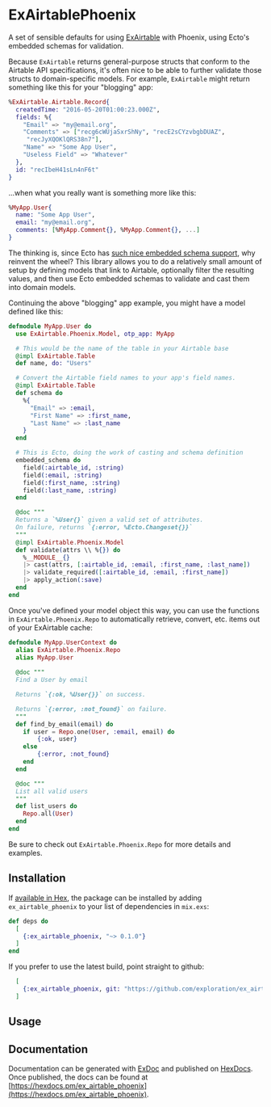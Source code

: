 # ExAirtablePhoenix

A set of sensible defaults for using [ExAirtable](https://github.com/exploration/ex_airtable) with Phoenix, using Ecto's embedded schemas for validation.

Because `ExAirtable` returns general-purpose structs that conform to the Airtable API specifications, it's often nice to be able to further validate those structs to domain-specific models. For example, `ExAirtable` might return something like this for your "blogging" app:

```elixir
%ExAirtable.Airtable.Record{
  createdTime: "2016-05-20T01:00:23.000Z",
  fields: %{
    "Email" => "my@email.org",
    "Comments" => ["recg6cWUjaSxrShNy", "recE2sCYzvbgbDUAZ",
     "recJyXQOKlQRS38n7"],
    "Name" => "Some App User",
    "Useless Field" => "Whatever"
  },
  id: "recIbeH41sLn4nF6t"
}
```

...when what you really want is something more like this:

```elixir
%MyApp.User{
  name: "Some App User",
  email: "my@email.org",
  comments: [%MyApp.Comment{}, %MyApp.Comment{}, ...]
}
```

The thinking is, since Ecto has [such nice embedded schema support](https://hexdocs.pm/ecto/Ecto.Schema.html#content), why reinvent the wheel? This library allows you to do a relatively small amount of setup by defining models that link to Airtable, optionally filter the resulting values, and then use Ecto embedded schemas to validate and cast them into domain models.

Continuing the above "blogging" app example, you might have a model defined like this:

```elixir
defmodule MyApp.User do
  use ExAirtable.Phoenix.Model, otp_app: MyApp

  # This would be the name of the table in your Airtable base
  @impl ExAirtable.Table
  def name, do: "Users"

  # Convert the Airtable field names to your app's field names.
  @impl ExAirtable.Table
  def schema do
    %{
      "Email" => :email,
      "First Name" => :first_name,
      "Last Name" => :last_name
    }
  end

  # This is Ecto, doing the work of casting and schema definition
  embedded_schema do
    field(:airtable_id, :string)
    field(:email, :string)
    field(:first_name, :string)
    field(:last_name, :string)
  end

  @doc """
  Returns a `%User{}` given a valid set of attributes.
  On failure, returns `{:error, %Ecto.Changeset{}}`
  """
  @impl ExAirtable.Phoenix.Model
  def validate(attrs \\ %{}) do
    %__MODULE__{}
    |> cast(attrs, [:airtable_id, :email, :first_name, :last_name])
    |> validate_required([:airtable_id, :email, :first_name])
    |> apply_action(:save)
  end
end
```

Once you've defined your model object this way, you can use the functions in `ExAirtable.Phoenix.Repo` to automatically retrieve, convert, etc. items out of your ExAirtable cache:

```elixir
defmodule MyApp.UserContext do
  alias ExAirtable.Phoenix.Repo
  alias MyApp.User
  
  @doc """
  Find a User by email

  Returns `{:ok, %User{}}` on success.

  Returns `{:error, :not_found}` on failure.
  """
  def find_by_email(email) do
    if user = Repo.one(User, :email, email) do
        {:ok, user}
    else
        {:error, :not_found}
    end
  end

  @doc """
  List all valid users
  """
  def list_users do
    Repo.all(User)
  end
end
```

Be sure to check out `ExAirtable.Phoenix.Repo` for more details and examples.

## Installation

If [available in Hex](https://hex.pm/docs/publish), the package can be installed
by adding `ex_airtable_phoenix` to your list of dependencies in `mix.exs`:

```elixir
def deps do
  [
    {:ex_airtable_phoenix, "~> 0.1.0"}
  ]
end
```

If you prefer to use the latest build, point straight to github:

```elixir
  [
    {:ex_airtable_phoenix, git: "https://github.com/exploration/ex_airtable_phoenix.git"}
  ]
```

## Usage



## Documentation

Documentation can be generated with [ExDoc](https://github.com/elixir-lang/ex_doc)
and published on [HexDocs](https://hexdocs.pm). Once published, the docs can
be found at [https://hexdocs.pm/ex_airtable_phoenix](https://hexdocs.pm/ex_airtable_phoenix).
